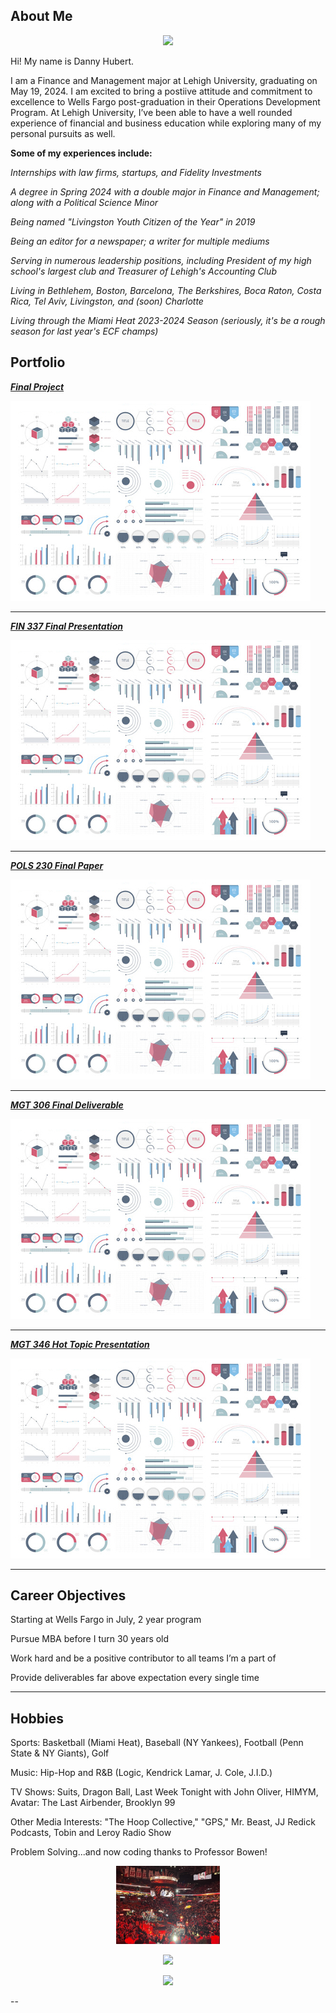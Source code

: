 ## About Me

<p style="text-align:center;">
  <img class="img-circle" src="/images/logo.jpg?raw=true" width="33%">
</p>

Hi! My name is Danny Hubert.

I am a Finance and Management major at Lehigh University, graduating on May 19, 2024. I am excited to bring a postiive attitude and commitment to excellence to Wells Fargo post-graduation in their Operations Development Program. At Lehigh University, I’ve been able to have a well rounded experience of financial and business education while exploring many of my personal pursuits as well. 

**Some of my experiences include:**

*Internships with law firms, startups, and Fidelity Investments*

*A degree in Spring 2024 with a double major in Finance and Management; along with a Political Science Minor*

*Being named "Livingston Youth Citizen of the Year" in 2019*

*Being an editor for a newspaper; a writer for multiple mediums*

*Serving in numerous leadership positions, including President of my high school's largest club and Treasurer of Lehigh's Accounting Club*

*Living in Bethlehem, Boston, Barcelona, The Berkshires, Boca Raton, Costa Rica, Tel Aviv, Livingston, and (soon) Charlotte*

*Living through the Miami Heat 2023-2024 Season (seriously, it's be a rough season for last year's ECF champs)*

## Portfolio

_**[Final Project](midterm_summary)**_

<img src="images/dummy_thumbnail.jpg?raw=true"/>

---

_**[FIN 337 Final Presentation](/pdf/sample_presentation.pdf)**_


<img src="images/dummy_thumbnail.jpg?raw=true"/>

---

_**[POLS 230 Final Paper](/pdf/sample_presentation.pdf)**_


<img src="images/dummy_thumbnail.jpg?raw=true"/>

---
_**[MGT 306 Final Deliverable](/pdf/sample_presentation.pdf)**_

<img src="images/dummy_thumbnail.jpg?raw=true"/>

---

_**[MGT 346 Hot Topic Presentation](/pdf/sample_presentation.pdf)**_

<img src="images/dummy_thumbnail.jpg?raw=true"/>

---

## Career Objectives

Starting at Wells Fargo in July, 2 year program

Pursue MBA before I turn 30 years old

Work hard and be a positive contributor to all teams I’m a part of

Provide deliverables far above expectation every single time

---

## Hobbies

Sports: Basketball (Miami Heat), Baseball (NY Yankees), Football (Penn State & NY Giants), Golf

Music: Hip-Hop and R&B (Logic, Kendrick Lamar, J. Cole, J.I.D.)

TV Shows: Suits, Dragon Ball, Last Week Tonight with John Oliver, HIMYM, Avatar: The Last Airbender, Brooklyn 99

Other Media Interests: "The Hoop Collective," "GPS," Mr. Beast, JJ Redick Podcasts, Tobin and Leroy Radio Show

Problem Solving...and now coding thanks to Professor Bowen!

<p style="text-align:center;">
  <img class="img-circle" src="https://github.com/dannyhubert9/dannyhubert9.github.io/raw/master/images/heat.jpg" width="33%">
</p>
<p style="text-align:center;">
  <img class="img-circle" src="https://github.com/dannyhubert9/dannyhubert9.github.io/raw/master/images/psu.jpg" width="33%">
</p>
<p style="text-align:center;">
  <img class="img-circle" src="https://github.com/dannyhubert9/dannyhubert9.github.io/raw/master/images/golf.jpg" width="33%">
</p>


--
